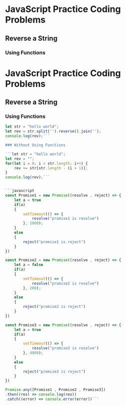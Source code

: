 # JavaScript Practice Coding Problems

## Reverse a String

### Using Functions

# JavaScript Practice Coding Problems

## Reverse a String

### Using Functions
```javascript
let str = "hello world";
let rev = str.split('').reverse().join('');
console.log(rev);```

### Without Using Functions

```let str = "hello world";
let rev = "";
for(let i = 0; i < str.length; i++) {
    rev += str[str.length - (i + 1)];
}
console.log(rev);```


```javascript
const Promise1 = new Promise((resolve , reject) => {
    let a = true
    if(a)
    {
        setTimeout(() => {
            resolve("promise1 is resolve")
        }, 1000);
    }
    else
    {
        reject("promise1 is reject")
    }
})

const Promise2 = new Promise((resolve , reject) => {
    let a = false
    if(a)
    {
        setTimeout(() => {
            resolve("promise2 is resolve")
        }, 200);
    }
    else
    {
        reject("promise2 is reject")
    }
})

const Promise3 = new Promise((resolve , reject) => {
    let a = true
    if(a)
    {
        setTimeout(() => {
            resolve("promise3 is resolve")
        }, 4000);
    }
    else
    {
        reject("promise3 is reject")
    }
})

Promise.any([Promise1 , Promise2 , Promise3])
.then((res) => console.log(res))
.catch((error) => console.error(error))```